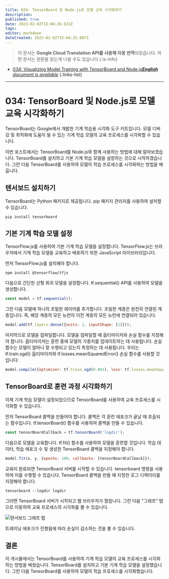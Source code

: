 ```yaml
---
title: 034: TensorBoard 및 Node.js로 모델 교육 시각화하기
description: 
published: true
date: 2023-02-02T15:04:26.622Z
tags: 
editor: markdown
dateCreated: 2023-02-02T15:04:25.007Z
---
```


> 이 문서는 **Google Cloud Translation API를 사용해 자동 번역**되었습니다.
어떤 문서는 원문을 읽는게 나을 수도 있습니다.{.is-info}



- [034: Visualizing Model Training with TensorBoard and Node.js***English** document is available*](/en/Knowledge-base/TensorFlow-js/Learning/034-visualizing-model-training-with-tensorboard-and-node-js)
{.links-list}


---

# 034: TensorBoard 및 Node.js로 모델 교육 시각화하기

TensorBoard는 Google에서 개발한 기계 학습용 시각화 도구 키트입니다. 모델 디버깅 및 최적화에 도움이 될 수 있는 기계 학습 모델의 교육 프로세스를 시각화할 수 있습니다.

이번 포스트에서는 TensorBoard를 Node.js와 함께 사용하는 방법에 대해 알아보겠습니다. TensorBoard를 설치하고 기본 기계 학습 모델을 설정하는 것으로 시작하겠습니다. 그런 다음 TensorBoard를 사용하여 모델의 학습 프로세스를 시각화하는 방법을 배웁니다.

## 텐서보드 설치하기

TensorBoard는 Python 패키지로 제공됩니다. pip 패키지 관리자를 사용하여 설치할 수 있습니다.

```
pip install tensorboard
```

## 기본 기계 학습 모델 설정

TensorFlow.js를 사용하여 기본 기계 학습 모델을 설정합니다. TensorFlow.js는 브라우저에서 기계 학습 모델을 교육하고 배포하기 위한 JavaScript 라이브러리입니다.

먼저 TensorFlow.js를 설치해야 합니다.

```
npm install @tensorflow/tfjs
```

다음으로 간단한 선형 회귀 모델을 설정합니다. tf.sequential() API를 사용하여 모델을 생성합니다.

```javascript
const model = tf.sequential();
```

그런 다음 모델에 하나의 조밀한 레이어를 추가합니다. 조밀한 계층은 완전히 연결된 계층입니다. 즉, 해당 계층의 모든 뉴런이 이전 계층의 모든 뉴런에 연결되어 있습니다.

```javascript
model.add(tf.layers.dense({units: 1, inputShape: [1]}));
```

마지막으로 모델을 컴파일합니다. 모델을 컴파일할 때 옵티마이저와 손실 함수를 지정해야 합니다. 옵티마이저는 훈련 중에 모델의 가중치를 업데이트하는 데 사용됩니다. 손실 함수는 모델이 얼마나 잘 수행되고 있는지 측정하는 데 사용됩니다. 우리는 tf.train.sgd() 옵티마이저와 tf.losses.meanSquaredError() 손실 함수를 사용할 것입니다:

```javascript
model.compile({optimizer: tf.train.sgd(0.001), loss: tf.losses.meanSquaredError});
```

## TensorBoard로 훈련 과정 시각화하기

이제 기계 학습 모델이 설정되었으므로 TensorBoard를 사용하여 교육 프로세스를 시각화할 수 있습니다.

먼저 TensorBoard 콜백을 만들어야 합니다. 콜백은 각 훈련 에포크가 끝날 때 호출되는 함수입니다. tf.tensorBoard() 함수를 사용하여 콜백을 만들 수 있습니다.

```javascript
const tensorBoardCallback = tf.tensorBoard('logdir');
```

다음으로 모델을 교육합니다. tf.fit() 함수를 사용하여 모델을 훈련할 것입니다. 학습 데이터, 학습 에포크 수 및 생성한 TensorBoard 콜백을 지정해야 합니다.

```javascript
model.fit(x, y, {epochs: 100, callbacks: [tensorBoardCallback]});
```

교육이 완료되면 TensorBoard 서버를 시작할 수 있습니다. tensorboard 명령을 사용하여 이를 수행할 수 있습니다. TensorBoard 콜백을 만들 때 지정한 로그 디렉터리를 지정해야 합니다.

```
tensorboard --logdir logdir
```

그러면 TensorBoard 서버가 시작되고 웹 브라우저가 열립니다. 그런 다음 "그래프" 탭으로 이동하여 교육 프로세스의 시각화를 볼 수 있습니다.

![텐서보드 그래프 탭](https://i.imgur.com/rm3kTGi.png)

트레이닝 에포크가 진행됨에 따라 손실이 감소하는 것을 볼 수 있습니다.

## 결론

이 게시물에서는 TensorBoard를 사용하여 기계 학습 모델의 교육 프로세스를 시각화하는 방법을 배웠습니다. TensorBoard를 설치하고 기본 기계 학습 모델을 설정했습니다. 그런 다음 TensorBoard를 사용하여 모델의 학습 프로세스를 시각화했습니다.